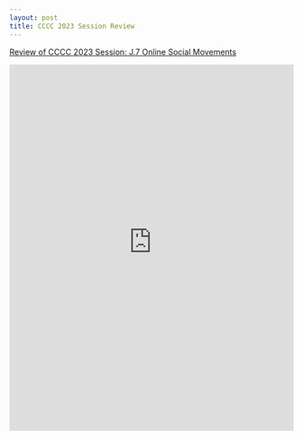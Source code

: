 ```yaml
---
layout: post
title: CCCC 2023 Session Review 
---
```


[Review of CCCC 2023 Session: J.7 Online Social Movements](https://www.digitalrhetoriccollaborative.org/2023/05/04/session-j-07-online-social-movements/)

<iframe src='https://www.digitalrhetoriccollaborative.org/2023/05/04/session-j-07-online-social-movements/' width='100%' height='650' webkitallowfullscreen mozallowfullscreen allowfullscreen frameborder='0'></iframe>
